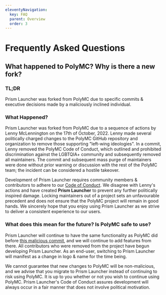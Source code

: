 ```yaml
---
eleventyNavigation:
  key: FAQ
  parent: Overview
  order: 3
---
```


# Frequently Asked Questions

## What happened to PolyMC? Why is there a new fork?

### TL;DR

Prism Launcher was forked from PolyMC due to specific commits & executive decisions made by a maliciously inclined individual.

### What Happened?

Prism Launcher was forked from PolyMC due to a sequence of actions by Lenny McLennington on the 17th of October, 2022. Lenny made several politically charged changes to the PolyMC GitHub repository and organization to remove those supporting "left-wing ideologies". In a commit, Lenny removed the PolyMC Code of Conduct, which outlined and prohibited discrimination against the LGBTQIA+ community and subsequently removed all maintainers. The commit and subsequent mass purge of maintainers were done without prior warning or discussion with the rest of the PolyMC team; the incident can be considered a hostile takeover.

Development of Prism Launcher requires community members & contributors to adhere to our [Code of Conduct](https://github.com/PrismLauncher/PrismLauncher/blob/develop/CODE_OF_CONDUCT.md). We disagree with Lenny's actions and have created **Prism Launcher** to prevent any further politically inspired damage. Locking maintainers out of a project sets an unfavourable precedent and does not ensure that the PolyMC project will remain in good hands. We sincerely hope that you enjoy using Prism Launcher as we strive to deliver a consistent experience to our users.

### What does this mean for the future? Is PolyMC safe to use?

Prism Launcher will continue to have the same functionality as PolyMC did before [this malicious commit](https://github.com/PolyMC/PolyMC/commit/ccf282593dcdbe189c99b81b8bc90cb203aed3ee), and we will continue to add features from there. All contributors who were removed from the project have begun developing Prism Launcher. As an end-user, switching to Prism Launcher will manifest as a change in logo & name for the time being.

We cannot guarantee that new changes to PolyMC will be non-malicious, and we advise that you migrate to Prism Launcher instead of continuing to risk using PolyMC. It is up to you whether or not you wish to continue using PolyMC. Prism Launcher's Code of Conduct assures development will always occur in a fair manner that does not involve political motivation.
